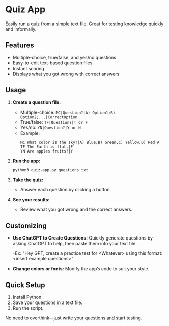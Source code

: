 # Quiz App

Easily run a quiz from a simple text file. Great for testing knowledge quickly and informally.

## Features

- Multiple-choice, true/false, and yes/no questions
- Easy-to-edit text-based question files
- Instant scoring
- Displays what you got wrong with correct answers

## Usage

1. **Create a question file:**

   - Multiple-choice: `MC|Question?|A) Option1;B) Option2;...|CorrectOption`
   - True/false: `TF|Question?|T or F`
   - Yes/no: `YN|Question?|Y or N`
   - Example:
     ```
     MC|What color is the sky?|A) Blue;B) Green;C) Yellow;D) Red|A
     TF|The Earth is flat.|F
     YN|Are apples fruits?|Y
     ```

2. **Run the app:**

   ```bash
   python3 quiz-app.py questions.txt
   ```

3. **Take the quiz:**

   - Answer each question by clicking a button.

4. **See your results:**

   - Review what you got wrong and the correct answers.

## Customizing

- **Use ChatGPT to Create Questions:** Quickly generate questions by asking ChatGPT to help, then paste them into your text file.

  -Ex: "Hey GPT, create a practice test for \<Whatever> using this format: \<insert example questions>"
- **Change colors or fonts:** Modify the app’s code to suit your style.

## Quick Setup

1. Install Python.
2. Save your questions in a text file.
3. Run the script.

No need to overthink—just write your questions and start testing.

